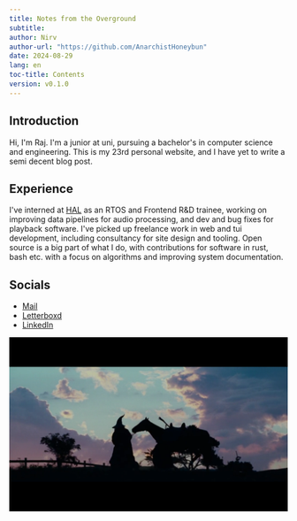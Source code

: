 ```yaml
---
title: Notes from the Overground
subtitle:
author: Nirv
author-url: "https://github.com/AnarchistHoneybun"
date: 2024-08-29
lang: en
toc-title: Contents
version: v0.1.0
---
```


## Introduction

Hi, I'm Raj. I'm a junior at uni, pursuing a bachelor's in computer science
and engineering. This is my 23rd personal website, and I have yet to write 
a semi decent blog post.

## Experience

I've interned at [HAL](https://www.hal-india.co.in/home) as an RTOS and Frontend R&D trainee, working on improving data pipelines
for audio processing, and dev and bug fixes for playback software. I've picked
up freelance work in web and tui development, including consultancy for
site design and tooling. Open source is a big part of what I do, with contributions
for software in rust, bash etc. with a focus on algorithms and improving system documentation.

## Socials

- [Mail](mailto:typhoeusxoxo@gmail.com)
- [Letterboxd](https://letterboxd.com/thermitesinatra/)
- [LinkedIn](https://www.linkedin.com/in/raj-rajeshwar-singh/)

![Lift up your merry hearts, and ride to meet your fortune](../docs/lotr-sil.png)
